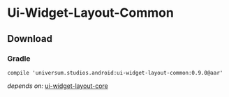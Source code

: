 Ui-Widget-Layout-Common
===============

## Download ##

### Gradle ###

    compile 'universum.studios.android:ui-widget-layout-common:0.9.0@aar'

_depends on:_
[ui-widget-layout-core](https://github.com/universum-studios/android_ui/tree/master/library-widget-layout-core)